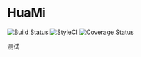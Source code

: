 HuaMi
=====

[![Build Status](https://travis-ci.org/rpnanhai/HuaMi.svg?branch=master)](https://travis-ci.org/rpnanhai/HuaMi)
[![StyleCI](https://styleci.io/repos/76835858/shield?branch=master)](https://styleci.io/repos/76835858)
[![Coverage Status](https://coveralls.io/repos/github/rpnanhai/huami/badge.svg?branch=master)](https://coveralls.io/github/rpnanhai/huami?branch=master)

测试
